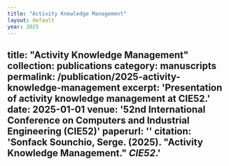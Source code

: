 ```yaml
---
title: "Activity Knowledge Management"
layout: default
year: 2025
---
```

title: "Activity Knowledge Management"
collection: publications
category: manuscripts
permalink: /publication/2025-activity-knowledge-management
excerpt: 'Presentation of activity knowledge management at CIE52.'
date: 2025-01-01
venue: '52nd International Conference on Computers and Industrial Engineering (CIE52)'
paperurl: ''
citation: 'Sonfack Sounchio, Serge. (2025). "Activity Knowledge Management." <i>CIE52</i>.'
---

